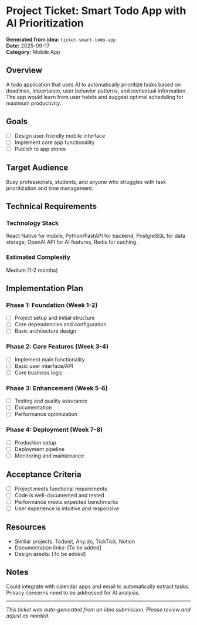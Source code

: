 # Project Ticket: Smart Todo App with AI Prioritization

**Generated from idea:** `ticket-smart-todo-app`  
**Date:** 2025-09-17  
**Category:** Mobile App

## Overview
A todo application that uses AI to automatically prioritize tasks based on deadlines, importance, user behavior patterns, and contextual information. The app would learn from user habits and suggest optimal scheduling for maximum productivity.

## Goals
- [ ] Design user-friendly mobile interface
- [ ] Implement core app functionality
- [ ] Publish to app stores

## Target Audience
Busy professionals, students, and anyone who struggles with task prioritization and time management.

## Technical Requirements

### Technology Stack
React Native for mobile, Python/FastAPI for backend, PostgreSQL for data storage, OpenAI API for AI features, Redis for caching.

### Estimated Complexity
Medium (1-2 months)

## Implementation Plan

### Phase 1: Foundation (Week 1-2)
- [ ] Project setup and initial structure
- [ ] Core dependencies and configuration
- [ ] Basic architecture design

### Phase 2: Core Features (Week 3-4)
- [ ] Implement main functionality
- [ ] Basic user interface/API
- [ ] Core business logic

### Phase 3: Enhancement (Week 5-6)
- [ ] Testing and quality assurance
- [ ] Documentation
- [ ] Performance optimization

### Phase 4: Deployment (Week 7-8)
- [ ] Production setup
- [ ] Deployment pipeline
- [ ] Monitoring and maintenance

## Acceptance Criteria
- [ ] Project meets functional requirements
- [ ] Code is well-documented and tested
- [ ] Performance meets expected benchmarks
- [ ] User experience is intuitive and responsive

## Resources
- Similar projects: Todoist, Any.do, TickTick, Notion
- Documentation links: [To be added]
- Design assets: [To be added]

## Notes
Could integrate with calendar apps and email to automatically extract tasks. Privacy concerns need to be addressed for AI analysis.

---
*This ticket was auto-generated from an idea submission. Please review and adjust as needed.*